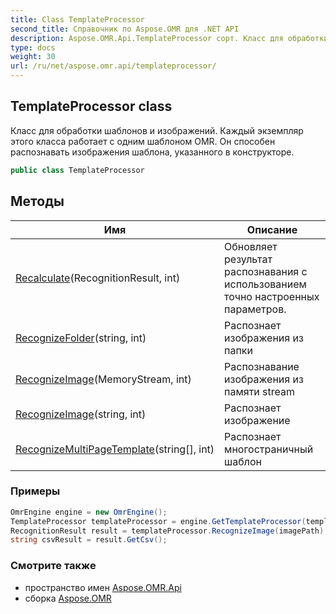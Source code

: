 ```yaml
---
title: Class TemplateProcessor
second_title: Справочник по Aspose.OMR для .NET API
description: Aspose.OMR.Api.TemplateProcessor сорт. Класс для обработки шаблонов и изображений.  Каждый экземпляр этого класса работает с одним шаблоном OMR. Он способен распознавать изображения шаблона указанного в конструкторе.
type: docs
weight: 30
url: /ru/net/aspose.omr.api/templateprocessor/
---
```

## TemplateProcessor class

Класс для обработки шаблонов и изображений.  Каждый экземпляр этого класса работает с одним шаблоном OMR. Он способен распознавать изображения шаблона, указанного в конструкторе.

```csharp
public class TemplateProcessor
```

## Методы

| Имя | Описание |
| --- | --- |
| [Recalculate](../../aspose.omr.api/templateprocessor/recalculate/)(RecognitionResult, int) | Обновляет результат распознавания с использованием точно настроенных параметров. |
| [RecognizeFolder](../../aspose.omr.api/templateprocessor/recognizefolder/)(string, int) | Распознает изображения из папки |
| [RecognizeImage](../../aspose.omr.api/templateprocessor/recognizeimage/#recognizeimage)(MemoryStream, int) | Распознавание изображения из памяти stream |
| [RecognizeImage](../../aspose.omr.api/templateprocessor/recognizeimage/#recognizeimage_1)(string, int) | Распознает изображение |
| [RecognizeMultiPageTemplate](../../aspose.omr.api/templateprocessor/recognizemultipagetemplate/)(string[], int) | Распознает многостраничный шаблон |

### Примеры

```csharp
OmrEngine engine = new OmrEngine();
TemplateProcessor templateProcessor = engine.GetTemplateProcessor(templatePath);
RecognitionResult result = templateProcessor.RecognizeImage(imagePath);
string csvResult = result.GetCsv();
```

### Смотрите также

* пространство имен [Aspose.OMR.Api](../../aspose.omr.api/)
* сборка [Aspose.OMR](../../)


